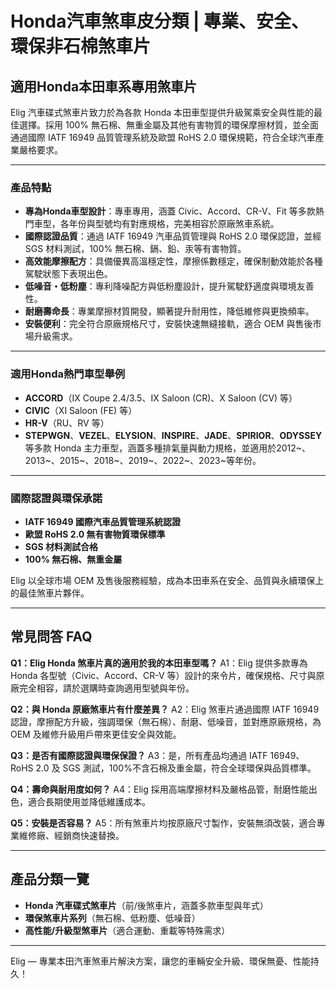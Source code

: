 # Honda汽車煞車皮分類 | 專業、安全、環保非石棉煞車片

## 適用Honda本田車系專用煞車片

Elig 汽車碟式煞車片致力於為各款 Honda 本田車型提供升級駕乘安全與性能的最佳選擇。採用 100% 無石棉、無重金屬及其他有害物質的環保摩擦材質，並全面通過國際 IATF 16949 品質管理系統及歐盟 RoHS 2.0 環保規範，符合全球汽車產業嚴格要求。

---

### 產品特點

- **專為Honda車型設計**：專車專用，涵蓋 Civic、Accord、CR-V、Fit 等多款熱門車型，各年份與型號均有對應規格，完美相容於原廠煞車系統。
- **國際認證品質**：通過 IATF 16949 汽車品質管理與 RoHS 2.0 環保認證，並經 SGS 材料測試，100% 無石棉、鎘、鉛、汞等有害物質。
- **高效能摩擦配方**：具備優異高溫穩定性，摩擦係數穩定，確保制動效能於各種駕駛狀態下表現出色。
- **低噪音・低粉塵**：專利降噪配方與低粉塵設計，提升駕駛舒適度與環境友善性。
- **耐磨壽命長**：專業摩擦材質開發，顯著提升耐用性，降低維修與更換頻率。
- **安裝便利**：完全符合原廠規格尺寸，安裝快速無縫接軌，適合 OEM 與售後市場升級需求。

---

### 適用Honda熱門車型舉例

- **ACCORD**（IX Coupe 2.4/3.5、IX Saloon (CR)、X Saloon (CV) 等）
- **CIVIC**（XI Saloon (FE) 等）
- **HR-V**（RU、RV 等）
- **STEPWGN**、**VEZEL**、**ELYSION**、**INSPIRE**、**JADE**、**SPIRIOR**、**ODYSSEY**等多款 Honda 主力車型，涵蓋多種排氣量與動力規格，並適用於2012~、2013~、2015~、2018~、2019~、2022~、2023~等年份。

---

### 國際認證與環保承諾

- **IATF 16949 國際汽車品質管理系統認證**
- **歐盟 RoHS 2.0 無有害物質環保標準**
- **SGS 材料測試合格**
- **100% 無石棉、無重金屬**

Elig 以全球市場 OEM 及售後服務經驗，成為本田車系在安全、品質與永續環保上的最佳煞車片夥伴。

---

## 常見問答 FAQ

**Q1：Elig Honda 煞車片真的適用於我的本田車型嗎？**
A1：Elig 提供多款專為 Honda 各型號（Civic、Accord、CR-V 等）設計的來令片，確保規格、尺寸與原廠完全相容，請於選購時查詢適用型號與年份。

**Q2：與 Honda 原廠煞車片有什麼差異？**
A2：Elig 煞車片通過國際 IATF 16949 認證，摩擦配方升級，強調環保（無石棉）、耐磨、低噪音，並對應原廠規格，為 OEM 及維修升級用戶帶來更佳安全與效能。

**Q3：是否有國際認證與環保保證？**
A3：是，所有產品均通過 IATF 16949、RoHS 2.0 及 SGS 測試，100%不含石棉及重金屬，符合全球環保與品質標準。

**Q4：壽命與耐用度如何？**
A4：Elig 採用高端摩擦材料及嚴格品管，耐磨性能出色，適合長期使用並降低維護成本。

**Q5：安裝是否容易？**
A5：所有煞車片均按原廠尺寸製作，安裝無須改裝，適合專業維修廠、經銷商快速替換。

---

## 產品分類一覽

- **Honda 汽車碟式煞車片**（前/後煞車片，涵蓋多款車型與年式）
- **環保煞車片系列**（無石棉、低粉塵、低噪音）
- **高性能/升級型煞車片**（適合運動、重載等特殊需求）

---

Elig — 專業本田汽車煞車片解決方案，讓您的車輛安全升級、環保無憂、性能持久！
